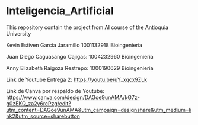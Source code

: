 # Inteligencia_Artificial
This repository contain the project from AI course of the Antioquia University

Kevin Estiven Garcia Jaramillo 1001132918   Bioingenieria
 
Juan Diego Caguasango Cajigas: 1004232960   Bioingenieria

Anny Elizabeth Raigoza Restrepo: 1000190629 Bioingenieria

Link de Youtube Entrega 2: https://youtu.be/uY_xqcx9ZLk

Link de Canva por respaldo de Youtube: https://www.canva.com/design/DAGoe9unAMA/kG7z-g0zEKQ_za2y6rcPzg/edit?utm_content=DAGoe9unAMA&utm_campaign=designshare&utm_medium=link2&utm_source=sharebutton
